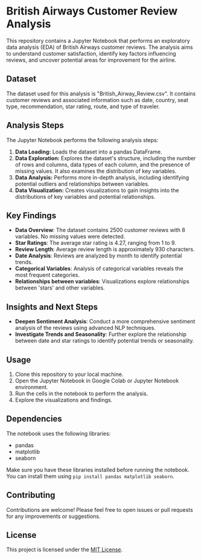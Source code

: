 # British Airways Customer Review Analysis

This repository contains a Jupyter Notebook that performs an exploratory data analysis (EDA) of British Airways customer reviews. The analysis aims to understand customer satisfaction, identify key factors influencing reviews, and uncover potential areas for improvement for the airline.

## Dataset

The dataset used for this analysis is "British_Airway_Review.csv". It contains customer reviews and associated information such as date, country, seat type, recommendation, star rating, route, and type of traveler.

## Analysis Steps

The Jupyter Notebook performs the following analysis steps:

1. **Data Loading:** Loads the dataset into a pandas DataFrame.
2. **Data Exploration:** Explores the dataset's structure, including the number of rows and columns, data types of each column, and the presence of missing values. It also examines the distribution of key variables.
3. **Data Analysis:** Performs more in-depth analysis, including identifying potential outliers and relationships between variables.
4. **Data Visualization:** Creates visualizations to gain insights into the distributions of key variables and potential relationships.

## Key Findings

* **Data Overview**: The dataset contains 2500 customer reviews with 8 variables. No missing values were detected.
* **Star Ratings**: The average star rating is 4.27, ranging from 1 to 9.
* **Review Length**: Average review length is approximately 930 characters.
* **Date Analysis**: Reviews are analyzed by month to identify potential trends.
* **Categorical Variables**: Analysis of categorical variables reveals the most frequent categories.
* **Relationships between variables**: Visualizations explore relationships between 'stars' and other variables.

## Insights and Next Steps

* **Deepen Sentiment Analysis**: Conduct a more comprehensive sentiment analysis of the reviews using advanced NLP techniques.
* **Investigate Trends and Seasonality**: Further explore the relationship between date and star ratings to identify potential trends or seasonality.

## Usage

1. Clone this repository to your local machine.
2. Open the Jupyter Notebook in Google Colab or Jupyter Notebook environment.
3. Run the cells in the notebook to perform the analysis.
4. Explore the visualizations and findings.

## Dependencies

The notebook uses the following libraries:

* pandas
* matplotlib
* seaborn

Make sure you have these libraries installed before running the notebook. You can install them using `pip install pandas matplotlib seaborn`.

## Contributing

Contributions are welcome! Please feel free to open issues or pull requests for any improvements or suggestions.

## License

This project is licensed under the [MIT License](LICENSE).
